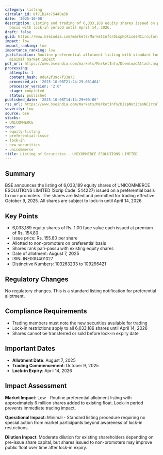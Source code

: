 ```yaml
---
category: listing
circular_id: 8f71b24c75440a5b
date: '2025-10-08'
description: Listing and trading of 6,033,189 equity shares issued on preferential
  basis with lock-in period until April 14, 2026.
draft: false
guid: https://www.bseindia.com/markets/MarketInfo/DispNoticesNCirculars.aspx?Noticeid={65D880BA-97BD-4FA3-8CB0-81291713974D}&noticeno=20251008-59&dt=10/08/2025&icount=59&totcount=68&flag=0
impact: low
impact_ranking: low
importance_ranking: low
justification: Routine preferential allotment listing with standard lock-in requirements,
  minimal market impact
pdf_url: https://www.bseindia.com/markets/MarketInfo/DownloadAttach.aspx?id=20251008-59&attachedId=
processing:
  attempts: 1
  content_hash: 0d842f39c7f33873
  processed_at: '2025-10-08T21:24:29.081404'
  processor_version: '2.0'
  stage: completed
  status: published
published_date: '2025-10-08T14:14:29+00:00'
rss_url: https://www.bseindia.com/markets/MarketInfo/DispNoticesNCirculars.aspx?Noticeid={65D880BA-97BD-4FA3-8CB0-81291713974D}&noticeno=20251008-59&dt=10/08/2025&icount=59&totcount=68&flag=0
severity: low
source: bse
stocks:
- UNICOMMERCE
tags:
- equity-listing
- preferential-issue
- lock-in
- new-securities
- unicommerce
title: Listing of Securities - UNICOMMERCE ESOLUTIONS LIMITED
---
```


## Summary

BSE announces the listing of 6,033,189 equity shares of UNICOMMERCE ESOLUTIONS LIMITED (Scrip Code: 544227) issued on a preferential basis to non-promoters. The shares are listed and permitted for trading effective October 9, 2025. All shares are subject to lock-in until April 14, 2026.

## Key Points

- 6,033,189 equity shares of Rs. 1.00 face value each issued at premium of Rs. 154.80
- Issue price: Rs. 155.80 per share
- Allotted to non-promoters on preferential basis
- Shares rank pari-passu with existing equity shares
- Date of allotment: August 7, 2025
- ISIN: INE00U401027
- Distinctive Numbers: 103263233 to 109296421

## Regulatory Changes

No regulatory changes. This is a standard listing notification for preferential allotment.

## Compliance Requirements

- Trading members must note the new securities available for trading
- Lock-in restrictions apply to all 6,033,189 shares until April 14, 2026
- Shares cannot be transferred or sold before lock-in expiry date

## Important Dates

- **Allotment Date**: August 7, 2025
- **Trading Commencement**: October 9, 2025
- **Lock-in Expiry**: April 14, 2026

## Impact Assessment

**Market Impact**: Low - Routine preferential allotment listing with approximately 6 million shares added to existing float. Lock-in period prevents immediate trading impact.

**Operational Impact**: Minimal - Standard listing procedure requiring no special action from market participants beyond awareness of lock-in restrictions.

**Dilution Impact**: Moderate dilution for existing shareholders depending on pre-issue share capital, but shares issued to non-promoters may improve public float over time after lock-in expiry.